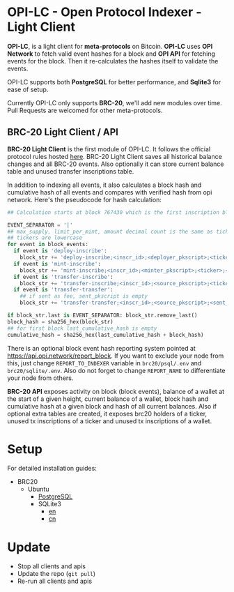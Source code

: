 # OPI-LC - Open Protocol Indexer - Light Client

**OPI-LC**, is a light client for **meta-protocols** on Bitcoin. **OPI-LC** uses **OPI Network** to fetch valid event hashes for a block and **OPI API** for fetching events for the block. Then it re-calculates the hashes itself to validate the events.

OPI-LC supports both **PostgreSQL** for better performance, and **Sqlite3** for ease of setup.

Currently OPI-LC only supports **BRC-20**, we'll add new modules over time. Pull Requests are welcomed for other meta-protocols.

## BRC-20 Light Client / API

**BRC-20 Light Client** is the first module of OPI-LC. It follows the official protocol rules hosted [here](https://layer1.gitbook.io/layer1-foundation/protocols/brc-20/indexing). BRC-20 Light Client saves all historical balance changes and all BRC-20 events. Also optionally it can store current balance table and unused transfer inscriptions table.

In addition to indexing all events, it also calculates a block hash and cumulative hash of all events and compares with verified hash from opi network. Here's the pseudocode for hash calculation:
```python
## Calculation starts at block 767430 which is the first inscription block

EVENT_SEPARATOR = '|'
## max_supply, limit_per_mint, amount decimal count is the same as ticker's decimals (no trailing dot if decimals is 0)
## tickers are lowercase
for event in block_events:
  if event is 'deploy-inscribe':
    block_str += 'deploy-inscribe;<inscr_id>;<deployer_pkscript>;<ticker>;<max_supply>;<decimals>;<limit_per_mint>' + EVENT_SEPARATOR
  if event is 'mint-inscribe':
    block_str += 'mint-inscribe;<inscr_id>;<minter_pkscript>;<ticker>;<amount>' + EVENT_SEPARATOR
  if event is 'transfer-inscribe':
    block_str += 'transfer-inscribe;<inscr_id>;<source_pkscript>;<ticker>;<amount>' + EVENT_SEPARATOR
  if event is 'transfer-transfer':
    ## if sent as fee, sent_pkscript is empty
    block_str += 'transfer-transfer;<inscr_id>;<source_pkscript>;<sent_pkscript>;<ticker>;<amount>' + EVENT_SEPARATOR

if block_str.last is EVENT_SEPARATOR: block_str.remove_last()
block_hash = sha256_hex(block_str)
## for first block last_cumulative_hash is empty
cumulative_hash = sha256_hex(last_cumulative_hash + block_hash)
```

There is an optional block event hash reporting system pointed at https://api.opi.network/report_block. If you want to exclude your node from this, just change `REPORT_TO_INDEXER` variable in `brc20/psql/.env` and `brc20/sqlite/.env`.
Also do not forget to change `REPORT_NAME` to differentiate your node from others.

**BRC-20 API** exposes activity on block (block events), balance of a wallet at the start of a given height, current balance of a wallet, block hash and cumulative hash at a given block and hash of all current balances. Also if optional extra tables are created, it exposes brc20 holders of a ticker, unused tx inscriptions of a ticker and unused tx inscriptions of a wallet.

# Setup

For detailed installation guides:
- BRC20
  - Ubuntu
    - [PostgreSQL](INSTALL.brc20.psql.ubuntu.md)
    - SQLite3
      - [en](INSTALL.brc20.sqlite.ubuntu.md)
      - [cn](INSTALL.brc20.sqlite.ubuntu.cn.md)

# Update

- Stop all clients and apis
- Update the repo (`git pull`)
- Re-run all clients and apis
